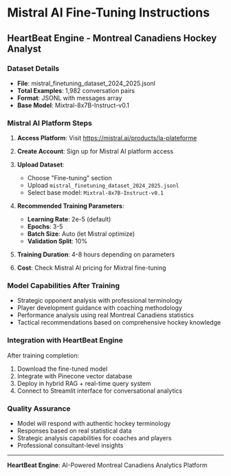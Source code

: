 # Mistral AI Fine-Tuning Instructions
## HeartBeat Engine - Montreal Canadiens Hockey Analyst

### Dataset Details
- **File**: mistral_finetuning_dataset_2024_2025.jsonl
- **Total Examples**: 1,982 conversation pairs
- **Format**: JSONL with messages array
- **Base Model**: Mixtral-8x7B-Instruct-v0.1

### Mistral AI Platform Steps

1. **Access Platform**: Visit https://mistral.ai/products/la-plateforme
2. **Create Account**: Sign up for Mistral AI platform access
3. **Upload Dataset**:
   - Choose "Fine-tuning" section
   - Upload `mistral_finetuning_dataset_2024_2025.jsonl`
   - Select base model: `Mixtral-8x7B-Instruct-v0.1`

4. **Recommended Training Parameters**:
   - **Learning Rate**: 2e-5 (default)
   - **Epochs**: 3-5
   - **Batch Size**: Auto (let Mistral optimize)
   - **Validation Split**: 10%

5. **Training Duration**: 4-8 hours depending on parameters
6. **Cost**: Check Mistral AI pricing for Mixtral fine-tuning

### Model Capabilities After Training
- Strategic opponent analysis with professional terminology
- Player development guidance with coaching methodology
- Performance analysis using real Montreal Canadiens statistics
- Tactical recommendations based on comprehensive hockey knowledge

### Integration with HeartBeat Engine
After training completion:
1. Download the fine-tuned model
2. Integrate with Pinecone vector database
3. Deploy in hybrid RAG + real-time query system
4. Connect to Streamlit interface for conversational analytics

### Quality Assurance
- Model will respond with authentic hockey terminology
- Responses based on real statistical data
- Strategic analysis capabilities for coaches and players
- Professional consultant-level insights

---
**HeartBeat Engine**: AI-Powered Montreal Canadiens Analytics Platform
